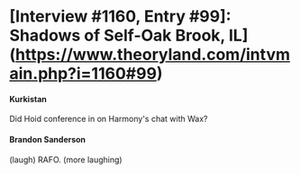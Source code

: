 # [Interview #1160, Entry #99]: Shadows of Self-Oak Brook, IL](https://www.theoryland.com/intvmain.php?i=1160#99)

#### Kurkistan

Did Hoid conference in on Harmony's chat with Wax?

#### Brandon Sanderson

(laugh) RAFO. (more laughing)

